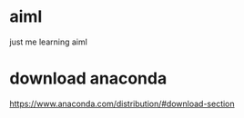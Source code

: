 # aiml
just me learning aiml

# download anaconda
https://www.anaconda.com/distribution/#download-section
